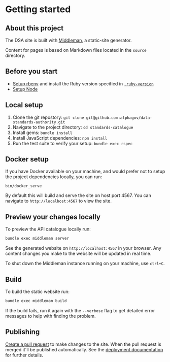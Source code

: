 # Getting started

## About this project

The DSA site is built with [Middleman][middleman], a static-site generator.

Content for pages is based on Markdown files located in the `source` directory.

## Before you start

- [Setup rbenv][setup-rbenv] and install the Ruby version specified in [`.ruby-version`][ruby-version]
- [Setup Node][setup-node]

## Local setup

1. Clone the git repostory: `git clone git@github.com:alphagov/data-standards-authority.git`
1. Navigate to the project directory: `cd standards-catalogue`
1. Install gems: `bundle install`
1. Install JavaScript dependencies: `npm install`
1. Run the test suite to verify your setup: `bundle exec rspec`

## Docker setup

If you have Docker available on your machine, and would prefer not to setup the
project dependencies locally, you can run:

```
bin/docker_serve
```

By default this will build and serve the site on host port 4567. You can
navigate to `http://localhost:4567` to view the site.

## Preview your changes locally

To preview the API catalogue locally run:

```sh
bundle exec middleman server
```

See the generated website on `http://localhost:4567` in your browser. Any
content changes you make to the website will be updated in real time.

To shut down the Middleman instance running on your machine, use `ctrl+C`.

## Build

To build the static website run:

```sh
bundle exec middleman build
```

If the build fails, run it again with the `--verbose` flag to get detailed error
messages to help with finding the problem.

## Publishing

[Create a pull request][pull-request] to make changes to the site. When the pull
request is merged it'll be published automatically. See the
[deployment documentation][deployment] for further details.

[middleman]: https://middlemanapp.com/
[setup-rbenv]: https://github.com/rbenv/rbenv#installation
[setup-node]: https://nodejs.org/en/download/
[ruby-version]: ../.ruby-version
[pull-request]: https://gds-way.cloudapps.digital/standards/pull-requests.html
[deployment]: ./deployment.md
